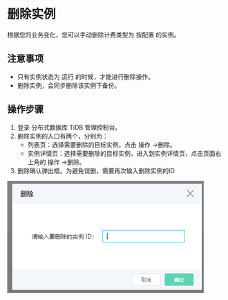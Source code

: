 # 删除实例
根据您的业务变化，您可以手动删除计费类型为 按配置 的实例。

## 注意事项
- 只有实例状态为 运行 的时候，才能进行删除操作。
- 删除实例，会同步删除该实例下备份。

## 操作步骤
1. 登录 分布式数据库 TiDB 管理控制台。
2. 删除实例的入口有两个，分别为：
	- 列表页：选择需要删除的目标实例，点击 操作 ->删除。
	- 实例详情页：选择需要删除的目标实例，进入到实例详情页，点击页面右上角的 操作 ->删除。
3. 删除确认弹出框。为避免误删，需要再次输入删除实例的ID

![删除实例1](../../../../../image/TiDB/Delete-Instance-1.png)

